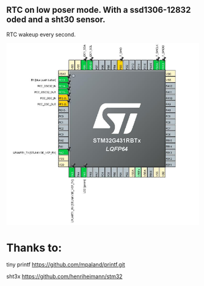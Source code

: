 ## RTC on low poser mode. With a ssd1306-12832 oded and a sht30 sensor.

RTC wakeup every second.

![image](https://github.com/lingex/STM32G431Tests/blob/master/Clock/PINOUT.jpg)

# Thanks to:

tiny printf
https://github.com/mpaland/printf.git

sht3x
https://github.com/henriheimann/stm32
